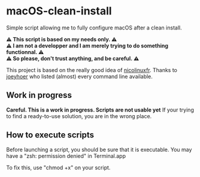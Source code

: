 # macOS-clean-install
Simple script allowing me to fully configure macOS after a clean install.

**⚠️ This script is based on my needs only. ⚠️**<br />
**⚠️ I am not a developper and I am merely trying to do something functionnal. ⚠️**<br />
**⚠️ So please, don't trust anything, and be careful. ⚠️**<br />

This project is based on the really good idea of [nicolinuxfr](https://github.com/nicolinuxfr/macOS-post-installation/).
Thanks to [joeyhoer](https://github.com/joeyhoer/starter) who listed (almost) every command line available.

## Work in progress

**Careful. This is a work in progress. Scripts are not usable yet**
If your trying to find a ready-to-use solution, you are in the wrong place.

## How to execute scripts

Before launching a script, you should be sure that it is executable.
You may have a "zsh: permission denied" in Terminal.app

To fix this, use "chmod +x" on your script.

